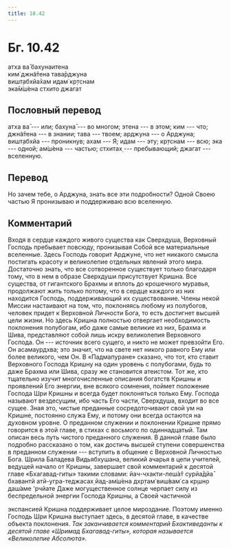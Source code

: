 ```yaml
---
title: 10.42
---
```


# Бг. 10.42
атха ва̄ бахунаитена<br/>
ким̇ джн̃а̄тена тава̄рджуна<br/>
вишт̣абхйа̄хам идам̇ кр̣тснам<br/>
эка̄м̇ш́ена стхито джагат
## Пословный перевод

атха ва̄ --- или; бахуна̄ --- во многом; этена --- в этом; ким --- что;
джн̃а̄тена --- в знании; тава --- твоем; арджуна --- о Арджуна; вишт̣абхйа
--- проникнув; ахам --- Я; идам --- эту; кр̣тснам --- всю; эка --- одной;
ам̇ш́ена --- частью; стхитах̣ --- пребывающий; джагат --- вселенную.

## Перевод

Но зачем тебе, о Арджуна, знать все эти подробности? Одной Своею частью
Я пронизываю и поддерживаю всю вселенную.

## Комментарий

Входя в сердце каждого живого существа как Сверхдуша, Верховный Господь
пребывает повсюду, пронизывая Собой все материальные вселенные. Здесь
Господь говорит Арджуне, что нет никакого смысла постигать красоту и
великолепие отдельных явлений этого мира. Достаточно знать, что все
сотворенное существует только благодаря тому, что в нем в образе
Сверхдуши присутствует Кришна. Все существа, от гигантского Брахмы и
вплоть до крошечного муравья, продолжают жить только потому, что в
сердце каждого из них находится Господь, поддерживающий их
существование. Члены некой Миссии настаивают на том, что, поклоняясь
любому из полубогов, человек придет к Верховной Личности Бога, то есть
достигнет высшей цели жизни. Но здесь Кришна полностью отвергает
необходимость поклонения полубогам, ибо даже самые великие из них,
Брахма и Шива, представляют собой лишь искру великолепия Верховного
Господа. Он --- источник всего сущего, и никто не может превзойти Его.
Он асамаурдхва; это значит, что на свете нет никого равного Ему или
более великого, чем Он. В «Падмапуране» сказано, что тот, кто ставит
Верховного Господа Кришну на один уровень с полубогами, будь то даже
Брахма или Шива, сразу же становится атеистом. Тот же, кто тщательно
изучит многочисленные описания богатств Кришны и проявлений Его энергии,
вне всякого сомнения, поймет положение Господа Шри Кришны и всегда будет
поклоняться только Ему. Господа называют вездесущим, ибо часть Его
части, Сверхдуша, входит во все сущее. Зная это, чистые преданные
сосредоточивают свой ум на Кришне, постоянно служа Ему, и потому они
всегда остаются на духовном уровне. О преданном служении и поклонении
Кришне прямо говорится в этой главе, в стихах с восьмого по
одиннадцатый. Там описан весь путь чистого преданного служения. В данной
главе было подробно рассказано о том, как достичь высшей ступени
совершенства в преданном служении --- вступить в общение с Верховной
Личностью Бога. Шрила Баладева Видьябхушана, великий ачарья в цепи
учителей, ведущей начало от Кришны, завершает свой комментарий к десятой
главе «Бхагавад-гиты» такими словами: йач-чхакти-леш́а̄т сурйа̄дйа̄ бхавантй
атй-угра-теджасах̣ йад-ам̇ш́ена дхр̣там̇ виш́вам̇ са кр̣шн̣о даш́аме 'рчйате Даже
могущественное солнце черпает силу из беспредельной энергии Господа
Кришны, а Своей частичной

экспансией Кришна поддерживает целое мироздание. Поэтому именно Господь
Шри Кришна выступает здесь, в десятой главе, в качестве объекта
поклонения. *Так заканчивается комментарий Бхактиведанты к десятой главе
«Шримад Бхагавад-гиты», которая называется «Великолепие Абсолюта».*
